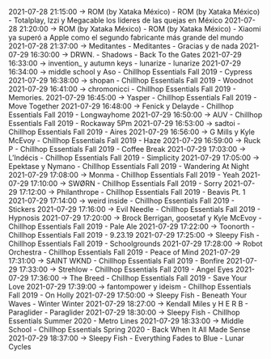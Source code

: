 2021-07-28 21:15:00 -> ROM (by Xataka México) - ROM (by Xataka México) - Totalplay, Izzi y Megacable los lideres de las quejas en México
2021-07-28 21:20:00 -> ROM (by Xataka México) - ROM (by Xataka México) - Xiaomi ya superó a Apple como el segundo fabricante más grande del mundo
2021-07-28 21:37:00 -> Meditantes - Meditantes - Gracias y de nada
2021-07-29 16:30:00 -> DRWN. - Shadows - Back To the Gates
2021-07-29 16:33:00 -> invention_ y autumn keys - lunarize - lunarize
2021-07-29 16:34:00 -> middle school y Aso - Chillhop Essentials Fall 2019 - Cypress
2021-07-29 16:38:00 -> shopan - Chillhop Essentials Fall 2019 - Woodnot
2021-07-29 16:41:00 -> chromonicci - Chillhop Essentials Fall 2019 - Memories.
2021-07-29 16:45:00 -> Yasper - Chillhop Essentials Fall 2019 - Move Together
2021-07-29 16:48:00 -> Fenick y Delayde - Chillhop Essentials Fall 2019 - Longwayhome
2021-07-29 16:50:00 -> AUV - Chillhop Essentials Fall 2019 - Rockaway 5Pm
2021-07-29 16:53:00 -> sadtoi - Chillhop Essentials Fall 2019 - Aires
2021-07-29 16:56:00 -> G Mills y Kyle McEvoy - Chillhop Essentials Fall 2019 - Haze
2021-07-29 16:59:00 -> Ruck P - Chillhop Essentials Fall 2019 - Coffee Break
2021-07-29 17:03:00 -> L’Indécis - Chillhop Essentials Fall 2019 - Simplicity
2021-07-29 17:05:00 -> Epektase y Nymano - Chillhop Essentials Fall 2019 - Wandering At Night
2021-07-29 17:08:00 -> Monma - Chillhop Essentials Fall 2019 - Yeah
2021-07-29 17:10:00 -> SWØRN - Chillhop Essentials Fall 2019 - Sorry
2021-07-29 17:12:00 -> Philanthrope - Chillhop Essentials Fall 2019 - Beavis Pt. 1
2021-07-29 17:14:00 -> weird inside - Chillhop Essentials Fall 2019 - Stickers
2021-07-29 17:16:00 -> Evil Needle - Chillhop Essentials Fall 2019 - Hypnosis
2021-07-29 17:20:00 -> Brock Berrigan, goosetaf y Kyle McEvoy - Chillhop Essentials Fall 2019 - Pale Ale
2021-07-29 17:22:00 -> Toonorth - Chillhop Essentials Fall 2019 - 9.23.19
2021-07-29 17:25:00 -> Sleepy Fish - Chillhop Essentials Fall 2019 - Schoolgrounds
2021-07-29 17:28:00 -> Robot Orchestra - Chillhop Essentials Fall 2019 - Peace of Mind
2021-07-29 17:31:00 -> SAINT WKND - Chillhop Essentials Fall 2019 - Bonfire
2021-07-29 17:33:00 -> Strehlow - Chillhop Essentials Fall 2019 - Angel Eyes
2021-07-29 17:36:00 -> The Breed - Chillhop Essentials Fall 2019 - Save Your Love
2021-07-29 17:39:00 -> fantompower y ideism - Chillhop Essentials Fall 2019 - On Holly
2021-07-29 17:50:00 -> Sleepy Fish - Beneath Your Waves - Winter Winter
2021-07-29 18:27:00 -> Kendall Miles y H E R B - Paraglider - Paraglider
2021-07-29 18:30:00 -> Sleepy Fish - Chillhop Essentials Summer 2020 - Metro Lines
2021-07-29 18:33:00 -> Middle School - Chillhop Essentials Spring 2020 - Back When It All Made Sense
2021-07-29 18:37:00 -> Sleepy Fish - Everything Fades to Blue - Lunar Cycles
